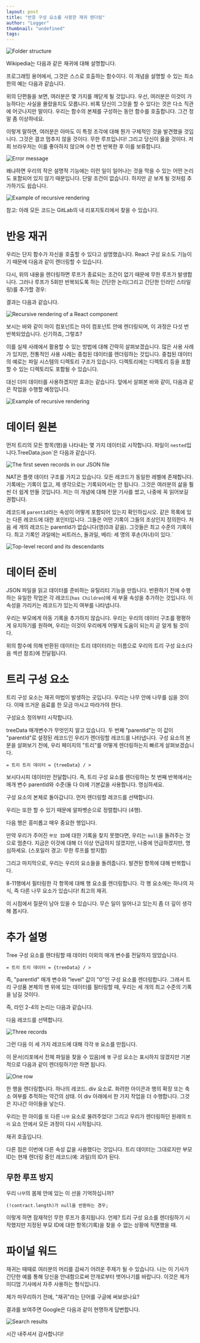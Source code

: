 ```yaml
---
layout: post
title: "반응 구성 요소를 사용한 재귀 렌더링"
author: "Logger"
thumbnail: "undefined"
tags: 
---
```



![Folder structure](https://miro.medium.com/max/2278/1*l9EHVlnVNXAwa1ppDGnV1g.png)

Wikipedia는 다음과 같은 재귀에 대해 설명합니다.

프로그래밍 용어에서, 그것은 스스로 호출하는 함수이다. 이 개념을 설명할 수 있는 최소한의 예는 다음과 같습니다.

위의 단편들을 보면, 여러분은 몇 가지를 깨닫게 될 것입니다. 우선, 여러분은 이것이 가능하다는 사실을 몰랐을지도 모릅니다. 비록 당신이 그것을 할 수 있다는 것은 다소 직관에 어긋나지만 말이다. 우리는 함수의 본체를 구성하는 동안 함수를 호출합니다. 그건 정말 좀 이상하네요.

이렇게 말하면, 여러분은 아마도 이 특정 조각에 대해 뭔가 구체적인 것을 발견했을 것입니다. 그것은 결코 멈추지 않을 것이다. 무한 루프입니다!
그리고 당신이 옳을 것이다. 저희 브라우저는 이를 좋아하지 않으며 수천 번 반복한 후 이를 보류합니다.

![Error message](https://miro.medium.com/max/768/1*Vn3jZMfyOQmR4Wm31OpYbw.png)

왜냐하면 우리의 작은 설명적 기능에는 이런 일이 일어나는 것을 막을 수 있는 어떤 논리도 포함되어 있지 않기 때문입니다. 단말 조건이 없습니다. 하지만 곧 보게 될 것처럼 추가하기도 쉽습니다.

![Example of recursive rendering](https://miro.medium.com/max/1410/1*6IeCtpSx57lMSsFU_2b5yA.png)

참고: 아래 모든 코드는 GitLab의 내 리포지토리에서 찾을 수 있습니다.

# 반응 재귀

우리는 단지 함수가 자신을 호출할 수 있다고 설명했습니다. React 구성 요소도 기능이기 때문에 다음과 같이 렌더링할 수 있습니다.

다시, 위의 내용을 렌더링하면 루프가 종료되는 조건이 없기 때문에 무한 루프가 발생합니다. 그러나 루프가 5회만 반복되도록 하는 간단한 논리(그리고 간단한 인라인 스타일링)를 추가할 경우:

결과는 다음과 같습니다.

![Recursive rendering of a React component](https://miro.medium.com/max/1400/1*l3eOuOsXW_wcoAU_Hy4h9g.png)

보시는 바와 같이 마이 컴포넌트는 마이 컴포넌트 안에 렌더링되며, 이 과정은 다섯 번 반복되었습니다. 신기하죠, 그렇죠?

이를 실제 사례에서 활용할 수 있는 방법에 대해 간략히 살펴보겠습니다. 많은 사용 사례가 있지만, 전통적인 사용 사례는 중첩된 데이터를 렌더링하는 것입니다. 중첩된 데이터의 예로는 파일 시스템의 디렉토리 구조가 있습니다. 디렉토리에는 디렉토리 등을 포함할 수 있는 디렉토리도 포함될 수 있습니다.

대신 더미 데이터를 사용하겠지만 효과는 같습니다. 앞에서 살펴본 바와 같이, 다음과 같은 작업을 수행할 예정입니다.

![Example of recursive rendering](https://miro.medium.com/max/1410/1*6IeCtpSx57lMSsFU_2b5yA.png)

# 데이터 원본

먼저 트리의 모든 항목(행)을 나타내는 몇 가지 데이터로 시작합니다. 파일이 `nested`입니다.TreeData.json`은 다음과 같습니다.

![The first seven records in our JSON file](https://miro.medium.com/max/900/1*LBZENObIvF_juEl7uULQzg.png)

NAT은 플랫 데이터 구조를 가지고 있습니다. 모든 레코드가 동일한 레벨에 존재합니다. 기록에는 기록이 없고, 제 생각으로는 기록되어서는 안 됩니다. 그것은 여러분의 삶을 훨씬 더 쉽게 만들 것입니다. 저는 이 개념에 대해 전문 기사를 썼고, 나중에 꼭 읽어보길 권합니다.

레코드에 `parentId`라는 속성이 어떻게 포함되어 있는지 확인하십시오. 같은 목록에 있는 다른 레코드에 대한 포인터입니다. 그들은 어떤 기록이 그들의 조상인지 정의한다. 처음 세 개의 레코드는 parentId가 없습니다(영(0과 같음). 그것들은 최고 수준의 기록이다. 최고 기록인 과일에는 씨트러스, 돌과일, 베리: 세 명의 후손(자녀)이 있다.`

![Top-level record and its descendants](https://miro.medium.com/max/298/1*l1j59fGhiQGnE8xKmTKGpw.png)

# 데이터 준비

JSON 파일을 읽고 데이터를 준비하는 유틸리티 기능을 만듭니다. 반환하기 전에 수행하는 유일한 작업은 각 레코드(`has Children`)에 새 부울 속성을 추가하는 것입니다. 이 속성을 가리키는 레코드가 있는지 여부를 나타냅니다.

우리는 부모에게 아동 기록을 추가하지 않습니다. 우리는 우리의 데이터 구조를 평평하게 유지하기를 원하며, 우리는 이것이 우리에게 어떻게 도움이 되는지 곧 알게 될 것이다.

위의 함수에 의해 반환된 데이터는 트리 데이터라는 이름으로 우리의 트리 구성 요소(다음 섹션 참조)에 전달됩니다.

# 트리 구성 요소

트리 구성 요소는 재귀 마법이 발생하는 곳입니다. 우리는 나무 안에 나무를 심을 것이다. 이때 뜨거운 음료를 한 모금 마시고 따라가야 한다.

구성요소 정의부터 시작합니다.

treeData 매개변수가 무엇인지 알고 있습니다. 두 번째 "parentId"는 이 값이 "parentId"로 설정된 레코드인 우리가 렌더링할 레코드를 나타냅니다. 구성 요소의 본문을 살펴보기 전에, 우리 페이지의 "트리"를 어떻게 렌더링하는지 빠르게 살펴보겠습니다.

```undefined
= 트리 트리 데이터 = {treeData} / >
```

보시다시피 데이터만 전달합니다. 즉, 트리 구성 요소를 렌더링하는 첫 번째 반복에서는 매개 변수 parentId와 수준(둘 다 0)에 기본값을 사용합니다. 명심하세요.

구성 요소의 본체로 돌아갑니다. 먼저 렌더링할 레코드를 선택합니다.

우리는 또한 할 수 있기 때문에 알파벳순으로 정렬합니다 (4행).

다음 행은 흥미롭고 매우 중요한 행입니다.

만약 우리가 주어진 `부모 ID`에 대한 기록을 찾지 못했다면, 우리는 `null`을 돌려주는 것으로 멈춘다. 지금은 이것에 대해 더 이상 언급하지 않겠지만, 나중에 언급하겠지만, 명심하세요. (스포일러 경고: 무한 루프를 방지함)

그리고 마지막으로, 우리는 우리의 요소들을 돌려줍니다. 발견된 항목에 대해 반복합니다.

8-11행에서 필터링한 각 항목에 대해 행 요소를 렌더링합니다. 각 행 요소에는 하나의 자식, 즉 다른 나무 요소가 있습니다! 최고의 재귀.

이 시점에서 질문이 남아 있을 수 있습니다. 무슨 일이 일어나고 있는지 좀 더 깊이 생각해 봅시다.

# 추가 설명

Tree 구성 요소를 렌더링할 때 데이터 이외의 매개 변수를 전달하지 않았습니다.

```undefined
= 트리 트리 데이터 = {treeData} / >
```

즉, "parentId" 매개 변수와 "level" 값이 "0"인 구성 요소를 렌더링합니다. 그래서 트리 구성품 본체의 맨 위에 있는 데이터를 필터링할 때, 우리는 세 개의 최고 수준의 기록을 남길 것이다.

즉, 라인 2-4의 논리는 다음과 같습니다.

다음 레코드를 선택합니다.

![Three records](https://miro.medium.com/max/1132/1*TWdrcgUGOipFEZSBl0OxMA.png)

그런 다음 이 세 가지 레코드에 대해 각각 `행` 요소를 만듭니다.

이 문서(리포에서 전체 파일을 찾을 수 있음)에 `행` 구성 요소는 표시하지 않겠지만 기본적으로 다음과 같이 렌더링하기만 하면 됩니다.

![One row](https://miro.medium.com/max/194/1*U5sQZACMltCRq4kasYXVPQ.png)

한 행을 렌더링합니다. 하나의 레코드. div 요소로. 화려한 아이콘과 행의 확장 또는 축소 여부를 추적하는 약간의 상태. 이 div 아래에서 한 가지 작업을 더 수행합니다. 그것은 지나간 아이들을 낳는다.

우리는 한 아이를 또 다른 `나무` 요소로 물려주었다! 그리고 우리가 렌더링하던 원래의 `트리` 요소 안에서 모든 과정이 다시 시작됩니다.

재귀 호출입니다.

다른 점은 이번에 다른 속성 값을 사용했다는 것입니다. 트리 데이터는 그대로지만 부모 ID는 현재 렌더링 중인 레코드(예: 과일)의 ID가 된다.

## 무한 루프 방지

우리 `나무`의 몸체 안에 있는 이 선을 기억하십니까?

```undefined
(!contract.length)가 null을 반환하는 경우;
```

이렇게 하면 잠재적인 무한 루프가 중지됩니다. 언제? 트리 구성 요소를 렌더링하기 시작했지만 지정된 부모 ID에 대한 항목(기록)을 찾을 수 없는 상황에 직면했을 때.

# 파이널 워드

재귀는 때때로 여러분의 머리를 감싸기 어려운 주제가 될 수 있습니다. 나는 이 기사가 간단한 예를 통해 당신을 안내함으로써 안개로부터 벗어나기를 바랍니다. 이것은 제가 미디엄 기사에서 자주 사용하는 형식입니다.

제가 마무리하기 전에, "재귀"라는 단어를 구글에 써보셨나요?

결과를 보여주면 Google은 다음과 같이 현명하게 답변합니다.

![Search results](https://miro.medium.com/max/650/1*ZMSbHv6SHRC1Jh-PBMNi6g.png)

시간 내주셔서 감사합니다!